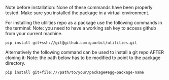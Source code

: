 Note before installation: None of these commands have been properly tested. Make sure you installed the package in a virtual environment.

For installing the utilities repo as a package use the following commands in the terminal:
Note: you need to have a working ssh key to access github from your current machine.

```
pip install git+ssh://git@github.com:guorbit/utilities.git

```


Alternatively the following command can be used to install a git repo AFTER cloning it:
Note: the path below has to be modified to point to the package directory.
```
pip install git+file:///path/to/your/package#egg=package-name

```
